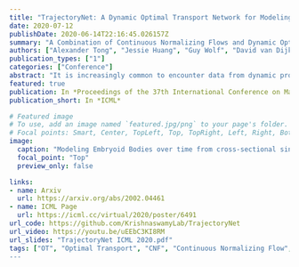 ```yaml
---
title: "TrajectoryNet: A Dynamic Optimal Transport Network for Modeling Cellular Dynamics"
date: 2020-07-12
publishDate: 2020-06-14T22:16:45.026157Z
summary: "A Combination of Continuous Normalizing Flows and Dynamic Optimal Transport to model the dynamics of cells."
authors: ["Alexander Tong", "Jessie Huang", "Guy Wolf", "David van Dijk", "Smita Krishnaswamy"]
publication_types: ["1"]
categories: ["Conference"]
abstract: "It is increasingly common to encounter data from dynamic processes captured by static crosssectional measurements over time, particularly in biomedical settings. Recent attempts to model individual trajectories from this data use optimal transport to create pairwise matchings between time points. However, these methods cannot model continuous dynamics and non-linear paths that entities can take in these systems. To address this issue, we establish a link between continuous normalizing flows and dynamic optimal transport, that allows us to model the expected paths of points over time. Continuous normalizing flows are generally under constrained, as they are allowed to take an arbitrary path from the source to the target distribution. We present TrajectoryNet, which controls the continuous paths taken between distributions. We show how this is particularly applicable for studying cellular dynamics in data from single-cell RNA sequencing (scRNA-seq) technologies, and that TrajectoryNet improves upon recently proposed static optimal transport-based models that can be used for interpolating cellular distributions."
featured: true
publication: In *Proceedings of the 37th International Conference on Machine Learning*
publication_short: In *ICML*

# Featured image
# To use, add an image named `featured.jpg/png` to your page's folder.
# Focal points: Smart, Center, TopLeft, Top, TopRight, Left, Right, BottomLeft, Bottom, BottomRight.
image:
  caption: "Modeling Embryoid Bodies over time from cross-sectional single-cell RNA sequencing."
  focal_point: "Top"
  preview_only: false

links:
- name: Arxiv
  url: https://arxiv.org/abs/2002.04461
- name: ICML Page
  url: https://icml.cc/virtual/2020/poster/6491
url_code: https://github.com/KrishnaswamyLab/TrajectoryNet
url_video: https://youtu.be/uEEbC3KI8RM
url_slides: "TrajectoryNet ICML 2020.pdf"
tags: ["OT", "Optimal Transport", "CNF", "Continuous Normalizing Flow", NN"]
---
```


